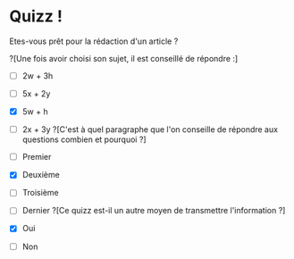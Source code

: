 # Quizz !

Etes-vous prêt pour la rédaction d'un article ? 

?[Une fois avoir choisi son sujet, il est conseillé de répondre :]
-[ ] 2w + 3h
-[ ] 5x + 2y
-[x] 5w + h
-[ ] 2x + 3y
?[C'est à quel paragraphe que l'on conseille de répondre aux questions combien et pourquoi ?]
-[ ] Premier
-[x] Deuxième
-[ ] Troisième
-[ ] Dernier
?[Ce quizz est-il un autre moyen de transmettre l'information ?]
-[x] Oui
-[ ] Non

